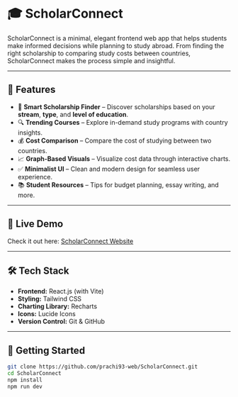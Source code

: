 # 🎓 ScholarConnect

ScholarConnect is a minimal, elegant frontend web app that helps students make informed decisions while planning to study abroad. From finding the right scholarship to comparing study costs between countries, ScholarConnect makes the process simple and insightful.

---

## 🌟 Features

- 🎯 **Smart Scholarship Finder** – Discover scholarships based on your **stream**, **type**, and **level of education**.
- 🔍 **Trending Courses** – Explore in-demand study programs with country insights.
- 💰 **Cost Comparison** – Compare the cost of studying between two countries.
- 📈 **Graph-Based Visuals** – Visualize cost data through interactive charts.
- ✅ **Minimalist UI** – Clean and modern design for seamless user experience.
- 📚 **Student Resources** – Tips for budget planning, essay writing, and more.

---

## 🔗 Live Demo

Check it out here: [ScholarConnect Website](https://scholar-connect-prachimehetres-projects.vercel.app/)

---

## 🛠️ Tech Stack

- **Frontend:** React.js (with Vite)
- **Styling:** Tailwind CSS
- **Charting Library:** Recharts
- **Icons:** Lucide Icons
- **Version Control:** Git & GitHub

---

## 🚀 Getting Started

```bash
git clone https://github.com/prachi93-web/ScholarConnect.git
cd ScholarConnect
npm install
npm run dev
